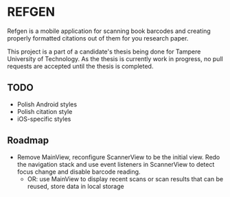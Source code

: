 # REFGEN

Refgen is a mobile application for scanning book barcodes and creating properly formatted citations out of them for you research paper.

This project is a part of a candidate's thesis being done for Tampere University of Technology. As the thesis is currently work in progress, no pull requests are accepted until the thesis is completed.

## TODO

- Polish Android styles
- Polish citation style
- iOS-specific styles

## Roadmap

- Remove MainView, reconfigure ScannerView to be the initial view. Redo the navigation stack and use event listeners in ScannerView to detect focus change and disable barcode reading.
  * OR: use MainView to display recent scans or scan results that can be reused, store data in local storage